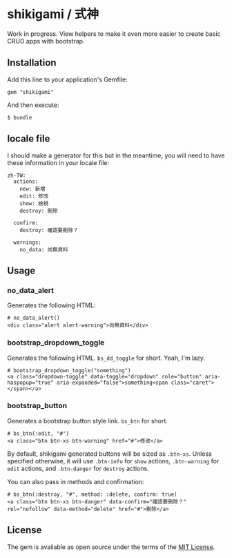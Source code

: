 # shikigami / 式神

Work in progress. View helpers to make it even more easier to create basic CRUD apps with bootstrap.

## Installation

Add this line to your application's Gemfile:

```
gem "shikigami"
```

And then execute:

    $ bundle
    
## locale file

I should make a generator for this but in the meantime, you will need to have these information in your locale file:

```
zh-TW:
  actions:
    new: 新增
    edit: 修改
    show: 檢視
    destroy: 刪除

  confirm:
    destroy: 確認要刪除？

  warnings:
    no_data: 尚無資料
```


## Usage

### no\_data\_alert

Generates the following HTML:

```
# no_data_alert()
<div class="alert alert-warning">尚無資料</div>
```

### bootstrap\_dropdown\_toggle

Generates the following HTML. `bs_dd_toggle` for short. Yeah, I'm lazy.

```
# bootstrap_dropdown_toggle("something")
<a class="dropdown-toggle" data-toggle="dropdown" role="button" aria-haspopup="true" aria-expanded="false">something<span class="caret"></span></a>
```

### bootstrap\_button

Generates a bootstrap button style link. `bs_btn`
 for short.
 
```
# bs_btn(:edit, "#")
<a class="btn btn-xs btn-warning" href="#">修改</a>
```

By default, shikigami generated buttons will be sized as `.btn-xs`. Unless specified otherwise, it will use `.btn-info` for `show` actions, `.btn-warning` for `edit` actions, and `.btn-danger` for `destroy` actions. 

You can also pass in methods and confirmation:

```
# bs_btn(:destroy, "#", method: :delete, confirm: true)
<a class="btn btn-xs btn-danger" data-confirm="確認要刪除？" rel="nofollow" data-method="delete" href="#">刪除</a>
```

## License

The gem is available as open source under the terms of the [MIT License](http://opensource.org/licenses/MIT).

